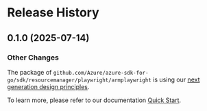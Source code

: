 # Release History

## 0.1.0 (2025-07-14)
### Other Changes

The package of `github.com/Azure/azure-sdk-for-go/sdk/resourcemanager/playwright/armplaywright` is using our [next generation design principles](https://azure.github.io/azure-sdk/general_introduction.html).

To learn more, please refer to our documentation [Quick Start](https://aka.ms/azsdk/go/mgmt).